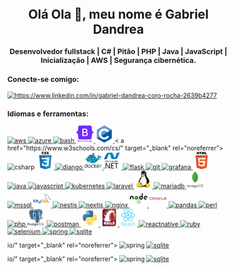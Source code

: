 <h1 align="center">Olá Ola 👋, meu nome é Gabriel Dandrea</h1>
<h3 align="center">Desenvolvedor fullstack | C# | Pitão | PHP | Java | JavaScript | Inicialização | AWS | Segurança cibernética.</h3>

<h3 align="left">Conecte-se comigo:</h3>
<p align="left">
<a href="https://linkedin.com/in/https:// www.linkedin.com/in/gabriel-dandrea-coro-rocha-2639b4277" target="blank"><img align="center" src="https://raw.githubusercontent.com/rahuldkjain/github-profile- readme-generator/master/src/images/icons/Social/linked-in-alt.svg" alt="https://www.linkedin.com/in/gabriel-dandrea-coro-rocha-2639b4277" height=" 30" width="40" /></a>
</p>

<h3 align="left">Idiomas e ferramentas:</h3>
<p align="left"> <a href="https://aws.amazon.com" target="_blank" rel="noreferrer"> <img src="https://raw.githubusercontent.com/devicons /devicon/master/icons/amazonwebservices/amazonwebservices-original-wordmark.svg" alt="aws" width="40" height="40"/> </a> <a href="https://azure.microsoft .com/en-in/" target="_blank" rel="noreferrer"> <img src="https://www.vectorlogo.zone/logos/microsoft_azure/microsoft_azure-icon.svg" alt="azure" largura ="40" height="40"/> </a> <a href="https://www.gnu.org/software/bash/" target="_blank" rel="noreferrer"> <img src= "https://www.vectorlogo.zone/logos/gnu_bash/gnu_bash-icon.svg" alt="bash" width="40" height="40"/> </a> <a href="https:/ /getbootstrap.com" target="_blank" rel="noreferrer"> <img src="https://raw.githubusercontent.com/devicons/devicon/master/icons/bootstrap/bootstrap-plain-wordmark.svg" alt ="bootstrap" width="40" height="40"/> </a> <a href="https://www.cprogramming.com/" target="_blank" rel="noreferrer"> <img src ="https://raw.githubusercontent.com/devicons/devicon/master/icons/c/c-original.svg" alt="c" width="40" height="40"/> </a> < a href="https://www.w3schools.com/cs/" target="_blank" rel="noreferrer"> <img src="https://raw.githubusercontent.com/devicons/devicon/master/icons /csharp/csharp-original.svg" alt="csharp" width="40" height="40"/> </a> <a href="https://www.w3schools.com/css/" target= "_blank" rel="noreferrer"> <img src="https://raw.githubusercontent.com/devicons/devicon/master/icons/css3/css3-original-wordmark.svg" alt="css3" width=" 40" height="40"/> </a> <a href="https://www.djangoproject.com/" target="_blank" rel="noreferrer"> <img src="https://cdn .worldvectorlogo.com/logos/django.svg" alt="django" width="40" height="40"/> </a> <a href="https://www.docker.com/" target= "_blank" rel="noreferrer"> <img src="https://raw.githubusercontent.com/devicons/devicon/master/icons/docker/docker-original-wordmark.svg" alt="docker" width="40" height="40"/> </a> <a href="https://dotnet.microsoft.com/" target="_blank" rel="noreferrer"> <img src="https://raw.githubusercontent.com/devicons/devicon/master/icons/dot-net/dot-net-original-wordmark.svg" alt="dotnet" width="40" height=" 40"/> </a> <a href="https://flask.palletsprojects.com/" target="_blank" rel="noreferrer"> <img src="https://www.vectorlogo.zone/ logos/pocoo_flask/pocoo_flask-icon.svg" alt="flask" width="40" height="40"/> </a> <a href="https://git-scm.com/" target=" _blank" rel="noreferrer"> <img src="https://www.vectorlogo.zone/logos/git-scm/git-scm-icon.svg" alt="git" width="40" height=" 40"/> </a> <a href="https://grafana.com" target="_blank" rel="noreferrer"> <img src="https://www.vectorlogo.zone/logos/grafana /grafana-icon.svg" alt="grafana" width="40" height="40"/> </a> <a href="https://www.w3.org/html/" target="_blank " rel="noreferrer"> <img src="https://raw.githubusercontent.com/devicons/devicon/master/icons/html5/html5-original-wordmark.svg" alt="html5" width="40" height="40"/> </a> <a href="https://www.java.com" target="_blank" rel="noreferrer"> <img src="https://raw.githubusercontent. com/devicons/devicon/master/icons/java/java-original.svg" alt="java" width="40" height="40"/> </a> <a href="https://developer. mozilla.org/en-US/docs/Web/JavaScript" target="_blank" rel="noreferrer"> <img src="https://raw.githubusercontent.com/devicons/devicon/master/icons/javascript/ javascript-original.svg" alt="javascript" width="40" height="40"/> </a> <a href="https://kubernetes.io" target="_blank" rel="noreferrer" > <img src="https://www.vectorlogo.zone/logos/kubernetes/kubernetes-icon.svg" alt="kubernetes" width="40" height="40"/> </a> <a href ="https://laravel.com/" target="_blank" rel="noreferrer"> <img src="https://raw.githubusercontent.com/devicons/devicon/master/icons/laravel/laravel-plain -marca nominativa.svg" alt="laravel" width="40" height="40"/> </a> <a href="https://www.linux.org/" target="_blank" rel="noreferrer"> <img src="https://raw.githubusercontent.com/devicons/devicon/master/icons/linux/linux-original.svg" alt="linux" width="40" height="40"/> </ a> <a href="https://mariadb.org/" target="_blank" rel="noreferrer"> <img src="https://www.vectorlogo.zone/logos/mariadb/mariadb-icon. svg" alt="mariadb" width="40" height="40"/> </a> <a href="https://www.mongodb.com/" target="_blank" rel="noreferrer"> <img src="https://raw.githubusercontent.com/devicons/devicon/master/icons/mongodb/mongodb-original-wordmark.svg" alt="mongodb" width="40" height="40"/> </a> <a href="https://www.microsoft.com/en-us/sql-server" target="_blank" rel="noreferrer"> <img src="https://www.svgrepo .com/show/303229/microsoft-sql-server-logo.svg" alt="mssql" width="40" height="40"/> </a> <a href="https://www.mysql .com/" target="_blank" rel="noreferrer"> <img src="https://raw.githubusercontent.com/devicons/devicon/master/icons/mysql/mysql-original-wordmark.svg" alt= "mysql" width="40" height="40"/> </a> <a href="https://nestjs.com/" target="_blank" rel="noreferrer"> <img src="https ://raw.githubusercontent.com/devicons/devicon/master/icons/nestjs/nestjs-plain.svg" alt="nestjs" width="40" height="40"/> </a> <a href= "https://nextjs.org/" target="_blank" rel="noreferrer"> <img src="https://cdn.worldvectorlogo.com/logos/nextjs-2.svg" alt="nextjs" largura ="40" height="40"/> </a> <a href="https://www.nginx.com" target="_blank" rel="noreferrer"> <img src="https:// raw.githubusercontent.com/devicons/devicon/master/icons/nginx/nginx-original.svg" alt="nginx" width="40" height="40"/> </a> <a href="https: //nodejs.org" target="_blank" rel="noreferrer"> <img src="https://raw.githubusercontent.com/devicons/devicon/master/icons/nodejs/nodejs-original-wordmark.svg" alt="nodejs" width="40" height="40"/> </a> <a href="https://www.oracle.com/" target="_blank" rel="noreferrer"> <img src="https://raw.githubusercontent.com/devicons/devicon/master/icons/oracle/oracle-original.svg" alt="oracle" width="40" height="40"/> </ a> <a href="https://pandas.pydata.org/" target="_blank" rel="noreferrer"> <img src="https://raw.githubusercontent.com/devicons/devicon/2ae2a900d2f041da66e950e4d48052658d850630/ ícones/pandas/pandas-original.svg" alt="pandas" width="40" height="40"/> </a> <a href="https://www.perl.org/" target=" _blank" rel="noreferrer"> <img src="https://api.iconify.design/logos-perl.svg" alt="perl" width="40" height="40"/> </a> <a href="https://www.php.net" target="_blank" rel="noreferrer"> <img src="https://raw.githubusercontent.com/devicons/devicon/master/icons/php /php-original.svg" alt="php" width="40" height="40"/> </a> <a href="https://www.postgresql.org" target="_blank" rel= "noreferrer"> <img src="https://raw.githubusercontent.com/devicons/devicon/master/icons/postgresql/postgresql-original-wordmark.svg" alt="postgresql" width="40" height=" 40"/> </a> <a href="https://postman.com" target="_blank" rel="noreferrer"> <img src="https://www.vectorlogo.zone/logos/getpostman /getpostman-icon.svg" alt="postman" width="40" height="40"/> </a> <a href="https://www.python.org" target="_blank" rel= "noreferrer"> <img src="https://raw.githubusercontent.com/devicons/devicon/master/icons/python/python-original.svg" alt="python" width="40" height="40" /> </a> <a href="https://rubyonrails.org" target="_blank" rel="noreferrer"> <img src="https://raw.githubusercontent.com/devicons/devicon/master /icons/rails/rails-original-wordmark.svg" alt="rails" width="40" height="40"/> </a> <a href="https://reactjs.org/" target= "_blank" rel="noreferrer"> <img src="https://raw.githubusercontent.com/devicons/devicon/master/icons/react/react-original-wordmark.svg" alt="react" width="40" height="40"/> </a> <a href="https:// reactnative.dev/" target="_blank" rel="noreferrer"> <img src="https://reactnative.dev/img/header_logo.svg" alt="reactnative" width="40" height="40" /> </a> <a href="https://www.ruby-lang.org/en/" target="_blank" rel="noreferrer"> <img src="https://raw.githubusercontent. com/devicons/devicon/master/icons/ruby/ruby-original.svg" alt="ruby" width="40" height="40"/> </a> <a href="https://www. selenium.dev" target="_blank" rel="noreferrer"> <img src="https://raw.githubusercontent.com/detain/svg-logos/780f25886640cef088af994181646db2f6b1a3f8/svg/selenium-logo.svg" alt="selenium " width="40" height="40"/> </a> <a href="https://spring.io/" target="_blank" rel="noreferrer"> <img src="https:/ /www.vectorlogo.zone/logos/springio/springio-icon.svg" alt="spring" width="40" height="40"/> </a> <a href="https://www.sqlite .org/" target="_blank" rel="noreferrer"> <img src="https://www.vectorlogo.zone/logos/sqlite/sqlite-icon.svg" alt="sqlite" width="40" altura="40"/> </a> </p>io/" target="_blank" rel="noreferrer"> <img src="https://www.vectorlogo.zone/logos/springio/springio-icon.svg" alt="spring" width="40" altura ="40"/> </a> <a href="https://www.sqlite.org/" target="_blank" rel="noreferrer"> <img src="https://www.vectorlogo. zone/logos/sqlite/sqlite-icon.svg" alt="sqlite" width="40" height="40"/> </a> </p>io/" target="_blank" rel="noreferrer"> <img src="https://www.vectorlogo.zone/logos/springio/springio-icon.svg" alt="spring" width="40" altura ="40"/> </a> <a href="https://www.sqlite.org/" target="_blank" rel="noreferrer"> <img src="https://www.vectorlogo. zone/logos/sqlite/sqlite-icon.svg" alt="sqlite" width="40" height="40"/> </a> </p>
